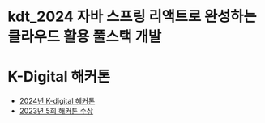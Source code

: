 # kdt_2024 자바 스프링 리액트로 완성하는 클라우드 활용 풀스택 개발
# K-Digital 해커톤
- [2024년 K-digital 헤커톤](http://k-digitalhackathon.kr/)
- [2023년 5회 해커톤 수상](https://www.moel.go.kr/common/downloadFile.do?file_seq=20231102656&bbs_seq=15873&bbs_id=12)

  
